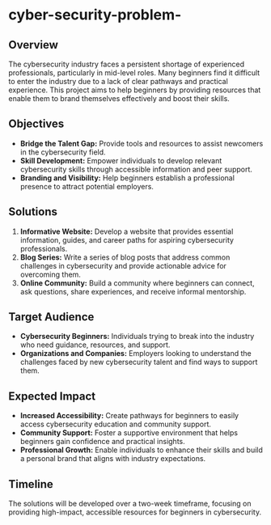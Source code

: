 # cyber-security-problem-
## Overview

The cybersecurity industry faces a persistent shortage of experienced professionals, particularly in mid-level roles. Many beginners find it difficult to enter the industry due to a lack of clear pathways and practical experience. This project aims to help beginners by providing resources that enable them to brand themselves effectively and boost their skills.

## Objectives

- **Bridge the Talent Gap:** Provide tools and resources to assist newcomers in the cybersecurity field.
- **Skill Development:** Empower individuals to develop relevant cybersecurity skills through accessible information and peer support.
- **Branding and Visibility:** Help beginners establish a professional presence to attract potential employers.

## Solutions

1. **Informative Website:** Develop a website that provides essential information, guides, and career paths for aspiring cybersecurity professionals.
2. **Blog Series:** Write a series of blog posts that address common challenges in cybersecurity and provide actionable advice for overcoming them.
3. **Online Community:** Build a community where beginners can connect, ask questions, share experiences, and receive informal mentorship.

## Target Audience

- **Cybersecurity Beginners:** Individuals trying to break into the industry who need guidance, resources, and support.
- **Organizations and Companies:** Employers looking to understand the challenges faced by new cybersecurity talent and find ways to support them.
## Expected Impact

- **Increased Accessibility:** Create pathways for beginners to easily access cybersecurity education and community support.
- **Community Support:** Foster a supportive environment that helps beginners gain confidence and practical insights.
- **Professional Growth:** Enable individuals to enhance their skills and build a personal brand that aligns with industry expectations.

## Timeline

The solutions will be developed over a two-week timeframe, focusing on providing high-impact, accessible resources for beginners in cybersecurity.
